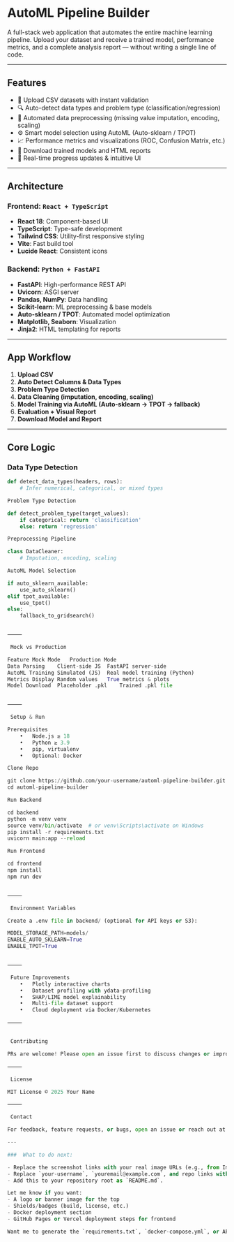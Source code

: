 #  AutoML Pipeline Builder

A full-stack web application that automates the entire machine learning pipeline. Upload your dataset and receive a trained model, performance metrics, and a complete analysis report — without writing a single line of code.

---

##  Features

- 📂 Upload CSV datasets with instant validation
- 🔍 Auto-detect data types and problem type (classification/regression)
- 🧹 Automated data preprocessing (missing value imputation, encoding, scaling)
- ⚙️ Smart model selection using AutoML (Auto-sklearn / TPOT)
- 📈 Performance metrics and visualizations (ROC, Confusion Matrix, etc.)
- 📝 Download trained models and HTML reports
- 🔄 Real-time progress updates & intuitive UI

---

##  Architecture

### Frontend: `React + TypeScript`
- **React 18**: Component-based UI
- **TypeScript**: Type-safe development
- **Tailwind CSS**: Utility-first responsive styling
- **Vite**: Fast build tool
- **Lucide React**: Consistent icons

### Backend: `Python + FastAPI`
- **FastAPI**: High-performance REST API
- **Uvicorn**: ASGI server
- **Pandas, NumPy**: Data handling
- **Scikit-learn**: ML preprocessing & base models
- **Auto-sklearn / TPOT**: Automated model optimization
- **Matplotlib, Seaborn**: Visualization
- **Jinja2**: HTML templating for reports

---

##  App Workflow

1. **Upload CSV**
2. **Auto Detect Columns & Data Types**
3. **Problem Type Detection**
4. **Data Cleaning (imputation, encoding, scaling)**
5. **Model Training via AutoML (Auto-sklearn → TPOT → fallback)**
6. **Evaluation + Visual Report**
7. **Download Model and Report**

---

##  Core Logic

### Data Type Detection
```python
def detect_data_types(headers, rows):
    # Infer numerical, categorical, or mixed types

Problem Type Detection

def detect_problem_type(target_values):
    if categorical: return 'classification'
    else: return 'regression'

Preprocessing Pipeline

class DataCleaner:
    # Imputation, encoding, scaling

AutoML Model Selection

if auto_sklearn_available:
    use_auto_sklearn()
elif tpot_available:
    use_tpot()
else:
    fallback_to_gridsearch()


⸻

 Mock vs Production

Feature	Mock Mode	Production Mode
Data Parsing	Client-side JS	FastAPI server-side
AutoML Training	Simulated (JS)	Real model training (Python)
Metrics Display	Random values	True metrics & plots
Model Download	Placeholder .pkl	Trained .pkl file


⸻

 Setup & Run

Prerequisites
	•	Node.js ≥ 18
	•	Python ≥ 3.9
	•	pip, virtualenv
	•	Optional: Docker

Clone Repo

git clone https://github.com/your-username/automl-pipeline-builder.git
cd automl-pipeline-builder

Run Backend

cd backend
python -m venv venv
source venv/bin/activate  # or venv\Scripts\activate on Windows
pip install -r requirements.txt
uvicorn main:app --reload

Run Frontend

cd frontend
npm install
npm run dev


⸻

 Environment Variables

Create a .env file in backend/ (optional for API keys or S3):

MODEL_STORAGE_PATH=models/
ENABLE_AUTO_SKLEARN=True
ENABLE_TPOT=True


⸻

 Future Improvements
	•	Plotly interactive charts
	•	Dataset profiling with ydata-profiling
	•	SHAP/LIME model explainability
	•	Multi-file dataset support
	•	Cloud deployment via Docker/Kubernetes

⸻


 Contributing

PRs are welcome! Please open an issue first to discuss changes or improvements.

⸻

 License

MIT License © 2025 Your Name

⸻

 Contact

For feedback, feature requests, or bugs, open an issue or reach out at youremail@example.com.

---

###  What to do next:

- Replace the screenshot links with your real image URLs (e.g., from Imgur or GitHub assets).
- Replace `your-username`, `youremail@example.com`, and repo links with your real GitHub info.
- Add this to your repository root as `README.md`.

Let me know if you want:
- A logo or banner image for the top
- Shields/badges (build, license, etc.)
- Docker deployment section  
- GitHub Pages or Vercel deployment steps for frontend

Want me to generate the `requirements.txt`, `docker-compose.yml`, or API schema too?
